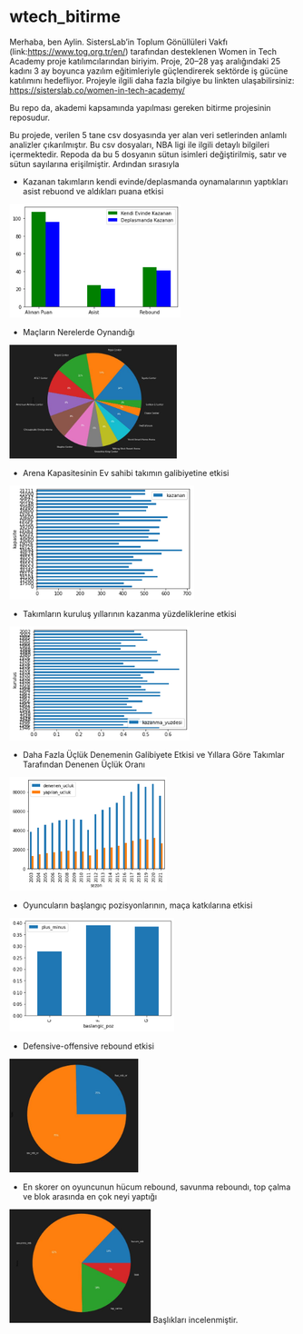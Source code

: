 <html>

  <body >

# wtech_bitirme
Merhaba, ben Aylin. SistersLab’in Toplum Gönüllüleri Vakfı (link:https://www.tog.org.tr/en/) tarafından desteklenen Women in Tech Academy proje katılımcılarından
biriyim. Proje, 20–28 yaş aralığındaki 25 kadını 3 ay boyunca yazılım eğitimleriyle güçlendirerek sektörde iş gücüne katılımını hedefliyor. Projeyle ilgili daha fazla
bilgiye bu linkten ulaşabilirsiniz: https://sisterslab.co/women-in-tech-academy/ 

Bu repo da, akademi kapsamında yapılması gereken bitirme projesinin reposudur. 

Bu projede, verilen 5 tane csv dosyasında yer alan veri setlerinden anlamlı analizler çıkarılmıştır. Bu csv dosyaları, NBA ligi ile ilgili detaylı bilgileri içermektedir. Repoda da bu 5 dosyanın sütun isimleri değiştirilmiş, satır ve sütun sayılarına erişilmiştir.
Ardından sırasıyla
* Kazanan takımların kendi evinde/deplasmanda oynamalarının yaptıkları asist rebuond ve aldıkları puana etkisi
    
<img style="height:200px" src="analiz1.png"></img>

*  Maçların Nerelerde Oynandığı
  
<img style="height:200px" src="analiz2yeni.JPG"></img>

* Arena Kapasitesinin Ev sahibi takımın galibiyetine etkisi  

<img style="height:200px" src="analiz3.png"></img>

*  Takımların kuruluş yıllarının kazanma yüzdeliklerine etkisi 

<img style="height:200px" src="analiz4.png"></img>

*  Daha Fazla Üçlük Denemenin Galibiyete Etkisi ve Yıllara Göre Takımlar Tarafından Denenen Üçlük Oranı

<img style="height:200px" src="analiz5.png"></img>

* Oyuncuların başlangıç pozisyonlarının, maça katkılarına etkisi

<img style="height:200px" src="analiz6.png"></img>
 
*  Defensive-offensive rebound etkisi

<img style="height:200px" src="analiz7yeni.JPG"></img>

*  En skorer on oyuncunun hücum rebound, savunma reboundı, top çalma ve blok arasında en çok neyi yaptığı

<img style="height:200px" src="analiz8yeni.JPG"></img>
Başlıkları incelenmiştir.



  <body>
<html>
